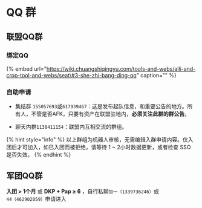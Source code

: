 # QQ 群

## 联盟QQ群 <a id="ji-jie-qq-qun"></a>

### 绑定QQ

{% embed url="https://wiki.chuangshiqingyu.com/tools-and-webs/alli-and-crop-tool-and-webs/seat\#3-she-zhi-bang-ding-qq" caption="" %}

### 自助申请

* 集结群 `155057693`或`617939467`：这是发布起队信息，和重要公告的地方。所有人，不管是否AFK，只要有资产在联盟驻地内，**必须关注此群的群公告**。



* 聊天内群`1130411154`：联盟内互相交流的群组。

{% hint style="info" %}
以上群组为机器人审核，无需编辑入群申请内容。仅入团后才可加入，如已入团而被拒绝，请等待 1 ~ 2小时数据更新，或者检查 SSO 是否失效。
{% endhint %}

## 军团QQ群

**入团 &gt; 1个月** 或 **DKP + Pap ≥ 6** ，自行私聊`加一（1339736246）`或`44（462902059）`申请进入

